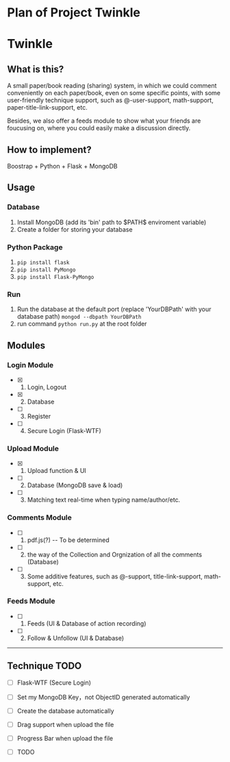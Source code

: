 # Plan of Project Twinkle


# Twinkle

## What is this?

A small paper/book reading (sharing) system, in which we could comment conveniently on each paper/book, even on some specific points, with some user-friendly technique support, such as @-user-support, math-support, paper-title-link-support, etc.

Besides, we also offer a feeds module to show what your friends are foucusing on, where you could easily make a discussion directly.

## How to implement?

Boostrap + Python + Flask + MongoDB

## Usage

### Database
1. Install MongoDB (add its 'bin' path to \$PATH\$ enviroment variable)
2. Create a folder for storing your database

### Python Package
1. ``pip install flask``
2. ``pip install PyMongo``
3. ``pip install Flask-PyMongo``

### Run
1. Run the database at the default port (replace 'YourDBPath' with your database path)
``mongod --dbpath YourDBPath``
2. run command ``python run.py`` at the root folder

## Modules

### Login Module

- [x] 1. Login, Logout
- [x] 2. Database
- [ ] 3. Register 
- [ ] 4. Secure Login (Flask-WTF)

### Upload Module

- [x] 1. Upload function & UI
- [ ] 2. Database (MongoDB save & load)
- [ ] 3. Matching text real-time when typing name/author/etc.

### Comments Module

- [ ] 1. pdf.js(?) -- To be determined
- [ ] 2. the way of the Collection and Orgnization of all the comments (Database)
- [ ] 3. Some additive features, such as @-support, title-link-support, math-support, etc.

### Feeds Module
 
- [ ] 1. Feeds (UI & Database of action recording)
- [ ] 2. Follow & Unfollow (UI & Database)

---

## Technique TODO

- [ ] Flask-WTF (Secure Login)
- [ ] Set my MongoDB Key，not ObjectID generated automatically
- [ ] Create the database automatically
- [ ] Drag support when upload the file
- [ ] Progress Bar when upload the file
- [ ] TODO














